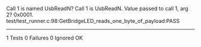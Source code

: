 Call 1 is named UsbReadN? Call 1 is UsbReadN.
Value passed to call 1, arg 2? 0x0001.
test/test_runner.c:98:GetBridgeLED_reads_one_byte_of_payload:PASS

-----------------------
1 Tests 0 Failures 0 Ignored 
OK
